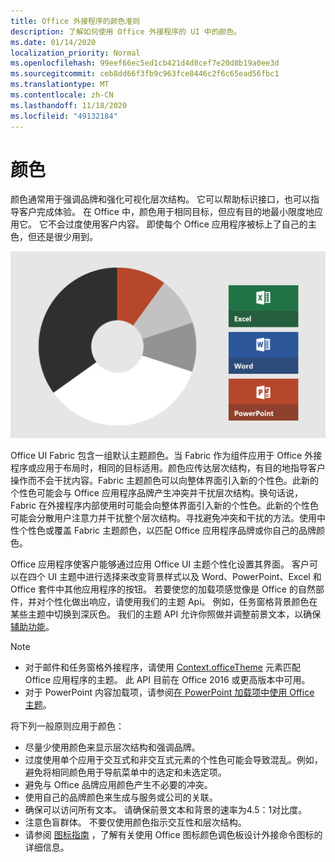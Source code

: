 ```yaml
---
title: Office 外接程序的颜色准则
description: 了解如何使用 Office 外接程序的 UI 中的颜色。
ms.date: 01/14/2020
localization_priority: Normal
ms.openlocfilehash: 99eef66ec5ed1cb421d4d8cef7e20d8b19a0ee3d
ms.sourcegitcommit: ceb8dd66f3fb9c963fce8446c2f6c65ead56fbc1
ms.translationtype: MT
ms.contentlocale: zh-CN
ms.lasthandoff: 11/18/2020
ms.locfileid: "49132184"
---
```

# <a name="color"></a>颜色

颜色通常用于强调品牌和强化可视化层次结构。 它可以帮助标识接口，也可以指导客户完成体验。 在 Office 中，颜色用于相同目标，但应有目的地最小限度地应用它。 它不会过度使用客户内容。 即使每个 Office 应用程序被标上了自己的主色，但还是很少用到。

![显示 Office、Excel、Word 和 PowerPoint 的配色方案的图示。 Office 的主要颜色为黑色和白色，次要颜色为浅灰色、深灰色和橙色。 Excel 的主颜色为绿色，Word 为蓝色，而 PowerPoint 为橙色。](../images/office-addins-color-schemes.png)

Office UI Fabric 包含一组默认主题颜色。当 Fabric 作为组件应用于 Office 外接程序或应用于布局时，相同的目标适用。颜色应传达层次结构，有目的地指导客户操作而不会干扰内容。Fabric 主题颜色可以向整体界面引入新的个性色。此新的个性色可能会与 Office 应用程序品牌产生冲突并干扰层次结构。换句话说，Fabric 在外接程序内部使用时可能会向整体界面引入新的个性色。此新的个性色可能会分散用户注意力并干扰整个层次结构。寻找避免冲突和干扰的方法。使用中性个性色或覆盖 Fabric 主题颜色，以匹配 Office 应用程序品牌或你自己的品牌颜色。

Office 应用程序使客户能够通过应用 Office UI 主题个性化设置其界面。 客户可以在四个 UI 主题中进行选择来改变背景样式以及 Word、PowerPoint、Excel 和 Office 套件中其他应用程序的按钮。 若要使您的加载项感觉像是 Office 的自然部件，并对个性化做出响应，请使用我们的主题 Api。 例如，任务窗格背景颜色在某些主题中切换到深灰色。 我们的主题 API 允许你照做并调整前景文本，以确保[辅助功能](../design/accessibility-guidelines.md)。

> [!NOTE]
> - 对于邮件和任务窗格外接程序，请使用 [Context.officeTheme](/javascript/api/office/office.context) 元素匹配 Office 应用程序的主题。 此 API 目前在 Office 2016 或更高版本中可用。
> - 对于 PowerPoint 内容加载项，请参阅[在 PowerPoint 加载项中使用 Office 主题](../powerpoint/use-document-themes-in-your-powerpoint-add-ins.md)。

将下列一般原则应用于颜色：

- 尽量少使用颜色来显示层次结构和强调品牌。
- 过度使用单个应用于交互式和非交互式元素的个性色可能会导致混乱。例如，避免将相同颜色用于导航菜单中的选定和未选定项。
- 避免与 Office 品牌应用颜色产生不必要的冲突。
- 使用自己的品牌颜色来生成与服务或公司的关联。
- 确保可以访问所有文本。 请确保前景文本和背景的速率为4.5：1对比度。
- 注意色盲群体。 不要仅使用颜色指示交互性和层次结构。
- 请参阅 [图标指南](../design/add-in-icons.md) ，了解有关使用 Office 图标颜色调色板设计外接命令图标的详细信息。
